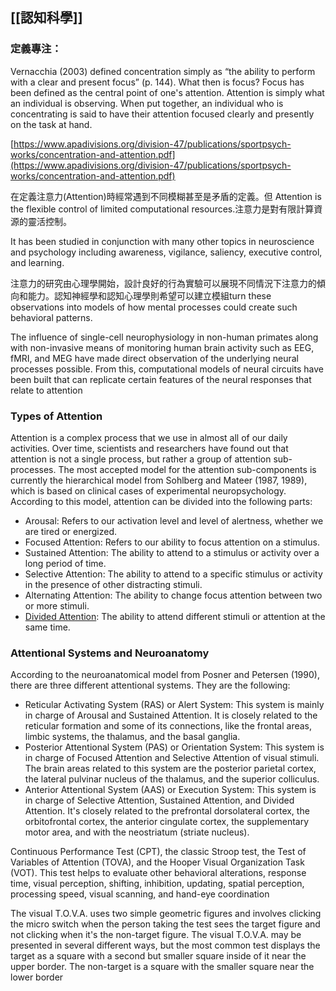 ## [[認知科學]] 

### 定義專注：

Vernacchia (2003) defined concentration simply as “the ability to perform with a clear and present focus” (p. 144). What then is focus? Focus has been defined as the central point of one's attention. Attention is simply what an individual is observing. When put together, an individual who is concentrating is said to have their attention focused clearly and presently on the task at hand.

[https://www.apadivisions.org/division-47/publications/sportpsych-works/concentration-and-attention.pdf](https://www.apadivisions.org/division-47/publications/sportpsych-works/concentration-and-attention.pdf)

在定義注意力(Attention)時經常遇到不同模糊甚至是矛盾的定義。但 Attention is the flexible control of limited computational resources.注意力是對有限計算資源的靈活控制。

It has been studied in conjunction with many other topics in neuroscience and psychology including awareness, vigilance, saliency, executive control, and learning.

注意力的研究由心理學開始，設計良好的行為實驗可以展現不同情況下注意力的傾向和能力。認知神經學和認知心理學則希望可以建立模組turn these observations into models of how mental processes could create such behavioral patterns.

The influence of single-cell neurophysiology in non-human primates along with non-invasive means of monitoring human brain activity such as EEG, fMRI, and MEG have made direct observation of the underlying neural processes possible. From this, computational models of neural circuits have been built that can replicate certain features of the neural responses that relate to attention

### Types of Attention

Attention is a complex process that we use in almost all of our daily activities. Over time, scientists and researchers have found out that attention is not a single process, but rather a group of attention sub-processes. The most accepted model for the attention sub-components is currently the hierarchical model from Sohlberg and Mateer (1987, 1989), which is based on clinical cases of experimental neuropsychology. According to this model, attention can be divided into the following parts:

- Arousal: Refers to our activation level and level of alertness, whether we are tired or energized.
- Focused Attention: Refers to our ability to focus attention on a stimulus.
- Sustained Attention: The ability to attend to a stimulus or activity over a long period of time.
- Selective Attention: The ability to attend to a specific stimulus or activity in the presence of other distracting stimuli.
- Alternating Attention: The ability to change focus attention between two or more stimuli.
- [Divided Attention](https://www.cognifit.com/science/cognitive-skills/divided-attention): The ability to attend different stimuli or attention at the same time.
### Attentional Systems and Neuroanatomy

According to the neuroanatomical model from Posner and Petersen (1990), there are three different attentional systems. They are the following:

- Reticular Activating System (RAS) or Alert System: This system is mainly in charge of Arousal and Sustained Attention. It is closely related to the reticular formation and some of its connections, like the frontal areas, limbic systems, the thalamus, and the basal ganglia.
- Posterior Attentional System (PAS) or Orientation System: This system is in charge of Focused Attention and Selective Attention of visual stimuli. The brain areas related to this system are the posterior parietal cortex, the lateral pulvinar nucleus of the thalamus, and the superior colliculus.
- Anterior Attentional System (AAS) or Execution System: This system is in charge of Selective Attention, Sustained Attention, and Divided Attention. It's closely related to the prefrontal dorsolateral cortex, the orbitofrontal cortex, the anterior cingulate cortex, the supplementary motor area, and with the neostriatum (striate nucleus).

Continuous Performance Test (CPT), the classic Stroop test, the Test of Variables of Attention (TOVA), and the Hooper Visual Organization Task (VOT). This test helps to evaluate other behavioral alterations, response time, visual perception, shifting, inhibition, updating, spatial perception, processing speed, visual scanning, and hand-eye coordination

The visual T.O.V.A. uses two simple geometric figures and involves clicking the micro switch when the person taking the test sees the target figure and not clicking when it's the non-target figure. The visual T.O.V.A. may be presented in several different ways, but the most common test displays the target as a square with a second but smaller square inside of it near the upper border. The non-target is a square with the smaller square near the lower border